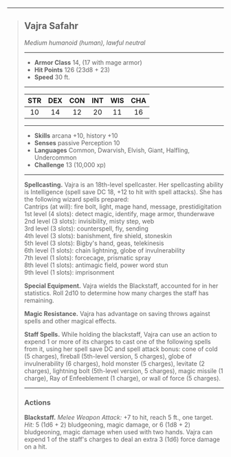 ***
> ## Vajra Safahr
> *Medium humanoid (human), lawful neutral*
> 
> ***
> 
> - **Armor Class** 14, (17 with mage armor)
> - **Hit Points** 126 (23d8 + 23)
> - **Speed** 30 ft.
> 
> ***
> 
> |STR|DEX|CON|INT|WIS|CHA|
> |:---:|:---:|:---:|:---:|:---:|:---:|
> |10|14|12|20|11|16|
> 
> ***
> 
> - **Skills** arcana +10, history +10
> - **Senses** passive Perception 10
> - **Languages** Common, Dwarvish, Elvish, Giant, Halfling, Undercommon
> - **Challenge** 13 (10,000 xp)
> 
> ***
> 
> **Spellcasting.** Vajra is an 18th-level spellcaster. Her spellcasting ability is Intelligence (spell save DC 18, +12 to hit with spell attacks). She has the following wizard spells prepared:  
> Cantrips (at will): fire bolt, light, mage hand, message, prestidigitation  
> 1st level (4 slots): detect magic, identify, mage armor, thunderwave  
> 2nd level (3 slots): invisibility, misty step, web  
> 3rd level (3 slots): counterspell, fly, sending  
> 4th level (3 slots): banishment, fire shield, stoneskin  
> 5th level (3 slots): Bigby's hand, geas, telekinesis  
> 6th level (1 slots): chain lightning, globe of invulnerability  
> 7th level (1 slots): forcecage, prismatic spray  
> 8th level (1 slots): antimagic field, power word stun  
> 9th level (1 slots): imprisonment
> 
> **Special Equipment.** Vajra wields the Blackstaff, accounted for in her statistics. Roll 2d10 to determine how many charges the staff has remaining.
> 
> **Magic Resistance.** Vajra has advantage on saving throws against spells and other magical effects.
> 
> **Staff Spells.** While holding the blackstaff, Vajra can use an action to expend 1 or more of its charges to cast one of the following spells from it, using her spell save DC and spell attack bonus: cone of cold (5 charges), fireball (5th-level version, 5 charges), globe of invulnerability (6 charges), hold monster (5 charges), levitate (2 charges), lightning bolt (5th-level version, 5 charges), magic missile (1 charge), Ray of Enfeeblement (1 charge), or wall of force (5 charges).
> 
> ***
> 
> ### Actions
> **Blackstaff.** *Melee Weapon Attack:* +7 to hit, reach 5 ft., one target. *Hit:* 5 (1d6 + 2) bludgeoning, magic damage, or 6 (1d8 + 2) bludgeoning, magic damage when used with two hands. Vajra can expend 1 of the staff's charges to deal an extra 3 (1d6) force damage on a hit.